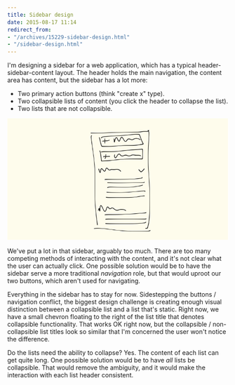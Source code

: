 ```yaml
---
title: Sidebar design
date: 2015-08-17 11:14
redirect_from:
- "/archives/15229-sidebar-design.html"
- "/sidebar-design.html"
---
```



I'm designing a sidebar for a web application, which has a typical header-sidebar-content layout. The header holds the main navigation, the content area has content, but the sidebar has a lot more: 

- Two primary action buttons (think "create x" type). 
- Two collapsible lists of content (you click the header to collapse the list). 
- Two lists that are not collapsible.

_![sidebar sketch](/assets/images/sidebar-sketch-1.png)_

We've put a lot in that sidebar, arguably too much. There are too many competing methods of interacting with the content, and it's not clear what the user can actually click. One possible solution would be to have the sidebar serve a more traditional _navigation_ role, but that would uproot our two buttons, which aren't used for navigating. 

Everything in the sidebar has to stay for now. Sidestepping the buttons / navigation conflict, the biggest design challenge is creating enough visual distinction between a collapsible list and a list that's static. Right now, we have a small chevron floating to the right of the list title that denotes collapsible functionality. That works OK right now, but the collapsible / non-collapsible list titles look so similar that I'm concerned the user won't notice the difference. 

Do the lists need the ability to collapse? Yes. The content of each list can get quite long. One possible solution would be to have _all_ lists be collapsible. That would remove the ambiguity, and it would make the interaction with each list header consistent. 
